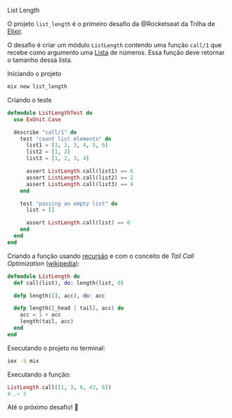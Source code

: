 List Length

O projeto `list_length` é o primeiro desafio da @Rocketseat da Trilha de [Elixir](https://elixir-lang.org/).

O desafio é criar um módulo `ListLength` contendo uma função `call/1` que recebe como argumento uma [Lista](https://hexdocs.pm/elixir/List.html) de números. Essa função deve retornar o tamanho dessa lista.

Iniciando o projeto

```bash
mix new list_length
```

Criando o teste

```elixir
defmodule ListLengthTest do
  use ExUnit.Case

  describe "call/1" do
    test "count list elements" do
      list1 = [1, 2, 3, 4, 5, 6]
      list2 = [1, 2]
      list3 = [1, 2, 3, 4]

      assert ListLength.call(list1) == 6
      assert ListLength.call(list2) == 2
      assert ListLength.call(list3) == 4
    end

    test "passing an empty list" do
      list = []

      assert ListLength.call(list) == 0
    end
  end
end

```

Criando a função usando [recursão](https://elixir-lang.org/getting-started/recursion.html) e com o conceito de _Tail Call Optimization_ ([wikipedia](https://en.wikipedia.org/wiki/Tail_call)):

```elixir
defmodule ListLength do
  def call(list), do: length(list, 0)

  defp length([], acc), do: acc

  defp length([_head | tail], acc) do
    acc = 1 + acc
    length(tail, acc)
  end
end
```

Executando o projeto no terminal:

```bash
iex -S mix
```

Executando a função:

```elixir
ListLength.call([1, 3, 6, 43, 6])
#..> 5
```

Até o próximo desafio! 💜
